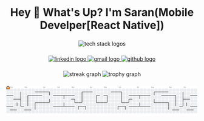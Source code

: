 <h1 align="center">Hey 👋 What's Up? I'm Saran(Mobile Develper[React Native])</h1>

###

<div align="center">
  <!-- Tech Stack Icons -->
  <img src="https://skillicons.dev/icons?i=js,ts,react,nodejs,express,mongodb,postgresql,mysql,laravel,nextjs,tailwind,docker,aws,py" height="60" alt="tech stack logos" />
</div>

###

<div align="center">
  <!-- Social Media -->
  <a href="https://www.linkedin.com/in/kalaithasan-saran/" target="_blank">
    <img src="https://img.shields.io/static/v1?message=LinkedIn&logo=linkedin&label=&color=0077B5&logoColor=white&labelColor=&style=for-the-badge" height="25" alt="linkedin logo" />
  </a>
  <a href="mailto:sarankalaithasan@gmail.com" target="_blank">
    <img src="https://img.shields.io/static/v1?message=Gmail&logo=gmail&label=&color=D14836&logoColor=white&labelColor=&style=for-the-badge" height="25" alt="gmail logo" />
  </a>
  <a href="https://github.com/11saran" target="_blank">
    <img src="https://img.shields.io/static/v1?message=GitHub&logo=github&label=&color=181717&logoColor=white&labelColor=&style=for-the-badge" height="25" alt="github logo" />
  </a>
</div>

###

<div align="center">
  <!-- GitHub Stats -->
  <img src="https://streak-stats.demolab.com?user=11saran&locale=en&mode=daily&theme=dracula&hide_border=false&border_radius=5&order=3" height="150" alt="streak graph" />
  <img src="https://github-profile-trophy.vercel.app?username=11saran&theme=dracula&column=-1&row=1&margin-w=8&margin-h=8&no-bg=false&no-frame=false&order=4" height="150" alt="trophy graph" />
</div>

###

<picture>
  <source media="(prefers-color-scheme: dark)" srcset="https://raw.githubusercontent.com/11saran/11saran/output/pacman-contribution-graph-dark.svg">
  <source media="(prefers-color-scheme: light)" srcset="https://raw.githubusercontent.com/11saran/11saran/output/pacman-contribution-graph.svg">
  <img alt="pacman contribution graph" src="https://raw.githubusercontent.com/11saran/11saran/output/pacman-contribution-graph.svg">
</picture>
